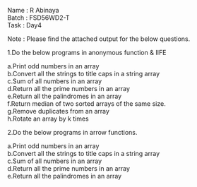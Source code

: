 Name : R Abinaya    
Batch : FSD56WD2-T   
Task : Day4   

Note : Please find the attached output for the below questions.

1.Do the below programs in anonymous function & IIFE

a.Print odd numbers in an array   
b.Convert all the strings to title caps in a string array   
c.Sum of all numbers in an array   
d.Return all the prime numbers in an array   
e.Return all the palindromes in an array   
f.Return median of two sorted arrays of the same size.   
g.Remove duplicates from an array   
h.Rotate an array by k times   


2.Do the below programs in arrow functions.

a.Print odd numbers in an array   
b.Convert all the strings to title caps in a string array   
c.Sum of all numbers in an array   
d.Return all the prime numbers in an array   
e.Return all the palindromes in an array   



